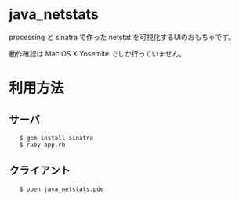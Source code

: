 java_netstats
===============

processing と sinatra で作った netstat を可視化するUIのおもちゃです。

動作確認は Mac OS X Yosemite でしか行っていません。

利用方法
==================

サーバ
------------------------

```
   $ gem install sinatra
   $ ruby app.rb
```

クライアント
-------------------------

```
   $ open java_netstats.pde
```
